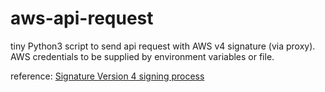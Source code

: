 # aws-api-request

tiny Python3 script to send api request with AWS v4 signature (via proxy).
AWS credentials to be supplied by environment variables or file.

reference:
  [Signature Version 4 signing process](https://docs.aws.amazon.com/ja_jp/general/latest/gr/signature-version-4.html)
